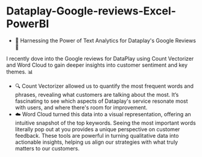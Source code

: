 # Dataplay-Google-reviews-Excel-PowerBI
- 🚀 Harnessing the Power of Text Analytics for Dataplay's Google Reviews 🌟
  
I recently dove into the Google reviews for DataPlay using Count Vectorizer and Word Cloud to gain deeper insights into customer sentiment and key themes. 📊

- 🔍 Count Vectorizer allowed us to quantify the most frequent words and phrases, revealing what customers are talking about the most. It’s fascinating to see which aspects of Dataplay's service resonate most with users, and where there's room for improvement.
- ☁️ Word Cloud turned this data into a visual representation, offering an intuitive snapshot of the top keywords. Seeing the most important words literally pop out at you provides a unique perspective on customer feedback.
These tools are powerful in turning qualitative data into actionable insights, helping us align our strategies with what truly matters to our customers.
